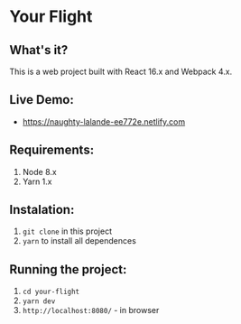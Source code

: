 # Your Flight

## What's it?
This is a web project built with React 16.x and Webpack 4.x.

## Live Demo:
* https://naughty-lalande-ee772e.netlify.com

## Requirements:

1. Node 8.x
2. Yarn 1.x

## Instalation:

1. `git clone` in this project
2. `yarn` to install all dependences

## Running the project:

1. `cd your-flight`
2. `yarn dev`
3. `http://localhost:8080/` - in browser